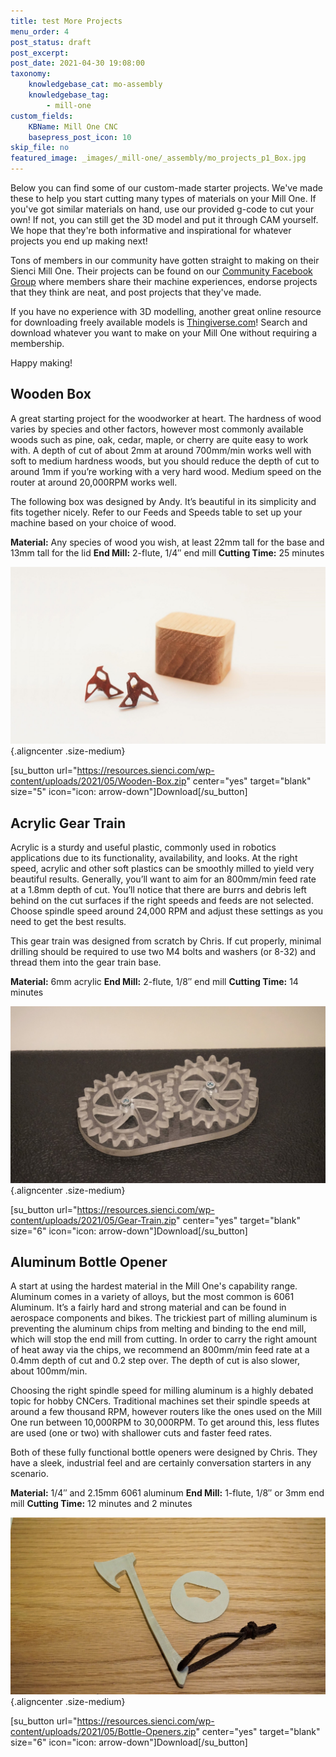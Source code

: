 ```yaml
---
title: test More Projects
menu_order: 4
post_status: draft
post_excerpt: 
post_date: 2021-04-30 19:08:00
taxonomy:
    knowledgebase_cat: mo-assembly
    knowledgebase_tag:
        - mill-one
custom_fields:
    KBName: Mill One CNC
    basepress_post_icon: 10
skip_file: no
featured_image: _images/_mill-one/_assembly/mo_projects_p1_Box.jpg
---
```


Below you can find some of our custom-made starter projects. We've made these to help you start cutting many types of materials on your Mill One. If you've got similar materials on hand, use our provided g-code to cut your own! If not, you can still get the 3D model and put it through CAM yourself. We hope that they're both informative and inspirational for whatever projects you end up making next!

Tons of members in our community have gotten straight to making on their Sienci Mill One. Their projects can be found on our <a href="https://www.facebook.com/groups/166433110494695/" target="_blank" rel="noopener">Community Facebook Group</a> where members share their machine experiences, endorse projects that they think are neat, and post projects that they've made.

If you have no experience with 3D modelling, another great online resource for downloading freely available models is <a href="https://www.thingiverse.com/SienciLabs/collections" target="_blank" rel="noopener">Thingiverse.com</a>! Search and download whatever you want to make on your Mill One without requiring a membership.

Happy making!

<h2>Wooden Box</h2>

A great starting project for the woodworker at heart. The hardness of wood varies by species and other factors, however most commonly available woods such as pine, oak, cedar, maple, or cherry are quite easy to work with. A depth of cut of about 2mm at around 700mm/min works well with soft to medium hardness woods, but you should reduce the depth of cut to around 1mm if you’re working with a very hard wood. Medium speed on the router at around 20,000RPM works well.

The following box was designed by Andy. It’s beautiful in its simplicity and fits together nicely. Refer to our Feeds and Speeds table to set up your machine based on your choice of wood.

<strong>Material:</strong> Any species of wood you wish, at least 22mm tall for the base and 13mm tall for the lid
<strong>End Mill:</strong> 2-flute, 1/4″ end mill
<strong>Cutting Time:</strong> 25 minutes

![](/_images/_mill-one/_assembly/mo_projects_p1_Box.jpg){.aligncenter .size-medium}

[su_button url="https://resources.sienci.com/wp-content/uploads/2021/05/Wooden-Box.zip" center="yes" target="blank" size="5" icon="icon: arrow-down"]Download[/su_button]

<h2>Acrylic Gear Train</h2>

Acrylic is a sturdy and useful plastic, commonly used in robotics applications due to its functionality, availability, and looks. At the right speed, acrylic and other soft plastics can be smoothly milled to yield very beautiful results. Generally, you’ll want to aim for an 800mm/min feed rate at a 1.8mm depth of cut. You’ll notice that there are burrs and debris left behind on the cut surfaces if the right speeds and feeds are not selected. Choose spindle speed around 24,000 RPM and adjust these settings as you need to get the best results.

This gear train was designed from scratch by Chris. If cut properly, minimal drilling should be required to use two M4 bolts and washers (or 8-32) and thread them into the gear train base.

<strong>Material:</strong> 6mm acrylic
<strong>End Mill:</strong> 2-flute, 1/8″ end mill
<strong>Cutting Time:</strong> 14 minutes

![](/_images/_mill-one/_assembly/mo_projects_p2_Gear.jpg){.aligncenter .size-medium}

[su_button url="https://resources.sienci.com/wp-content/uploads/2021/05/Gear-Train.zip" center="yes" target="blank" size="6" icon="icon: arrow-down"]Download[/su_button]

<h2>Aluminum Bottle Opener</h2>

A start at using the hardest material in the Mill One's capability range. Aluminum comes in a variety of alloys, but the most common is 6061 Aluminum. It’s a fairly hard and strong material and can be found in aerospace components and bikes. The trickiest part of milling aluminum is preventing the aluminum chips from melting and binding to the end mill, which will stop the end mill from cutting. In order to carry the right amount of heat away via the chips, we recommend an 800mm/min feed rate at a 0.4mm depth of cut and 0.2 step over. The depth of cut is also slower, about 100mm/min.

Choosing the right spindle speed for milling aluminum is a highly debated topic for hobby CNCers. Traditional machines set their spindle speeds at around a few thousand RPM, however routers like the ones used on the Mill One run between 10,000RPM to 30,000RPM. To get around this, less flutes are used (one or two) with shallower cuts and faster feed rates.

Both of these fully functional bottle openers were designed by Chris. They have a sleek, industrial feel and are certainly conversation starters in any scenario.

<strong>Material:</strong> 1/4″ and 2.15mm 6061 aluminum
<strong>End Mill:</strong> 1-flute, 1/8″ or 3mm end mill
<strong>Cutting Time:</strong> 12 minutes and 2 minutes

![](/_images/_mill-one/_assembly/mo_projects_p3_BottleOpen.jpg){.aligncenter .size-medium}

[su_button url="https://resources.sienci.com/wp-content/uploads/2021/05/Bottle-Openers.zip" center="yes" target="blank" size="6" icon="icon: arrow-down"]Download[/su_button]

&nbsp;

